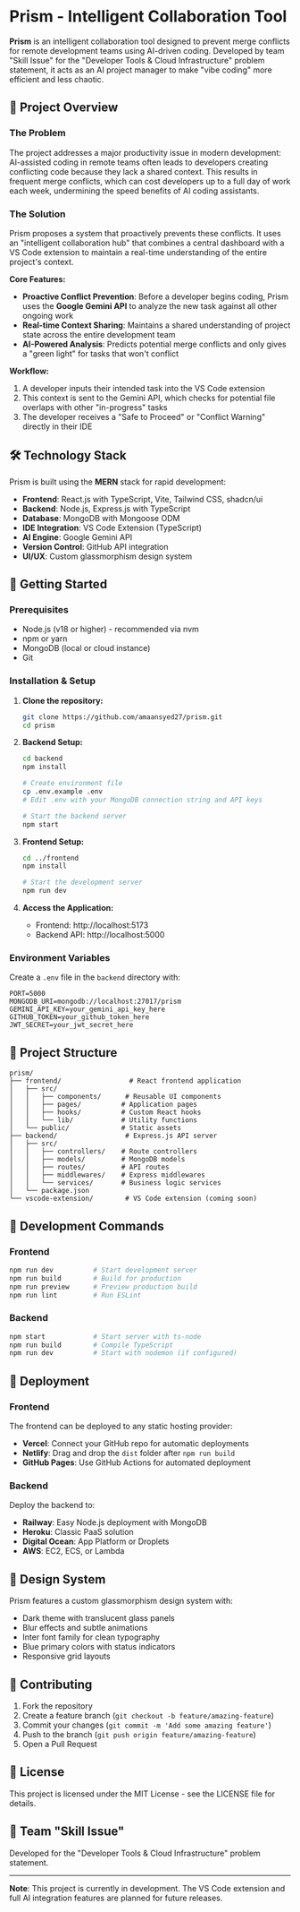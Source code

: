 # Prism - Intelligent Collaboration Tool

**Prism** is an intelligent collaboration tool designed to prevent merge conflicts for remote development teams using AI-driven coding. Developed by team "Skill Issue" for the "Developer Tools & Cloud Infrastructure" problem statement, it acts as an AI project manager to make "vibe coding" more efficient and less chaotic.

## 🎯 Project Overview

### The Problem

The project addresses a major productivity issue in modern development: AI-assisted coding in remote teams often leads to developers creating conflicting code because they lack a shared context. This results in frequent merge conflicts, which can cost developers up to a full day of work each week, undermining the speed benefits of AI coding assistants.

### The Solution

Prism proposes a system that proactively prevents these conflicts. It uses an "intelligent collaboration hub" that combines a central dashboard with a VS Code extension to maintain a real-time understanding of the entire project's context.

**Core Features:**
- **Proactive Conflict Prevention**: Before a developer begins coding, Prism uses the **Google Gemini API** to analyze the new task against all other ongoing work
- **Real-time Context Sharing**: Maintains a shared understanding of project state across the entire development team
- **AI-Powered Analysis**: Predicts potential merge conflicts and only gives a "green light" for tasks that won't conflict

**Workflow:**
1. A developer inputs their intended task into the VS Code extension
2. This context is sent to the Gemini API, which checks for potential file overlaps with other "in-progress" tasks
3. The developer receives a "Safe to Proceed" or "Conflict Warning" directly in their IDE

## 🛠️ Technology Stack

Prism is built using the **MERN** stack for rapid development:

- **Frontend**: React.js with TypeScript, Vite, Tailwind CSS, shadcn/ui
- **Backend**: Node.js, Express.js with TypeScript
- **Database**: MongoDB with Mongoose ODM
- **IDE Integration**: VS Code Extension (TypeScript)
- **AI Engine**: Google Gemini API
- **Version Control**: GitHub API integration
- **UI/UX**: Custom glassmorphism design system

## 🚀 Getting Started

### Prerequisites

- Node.js (v18 or higher) - recommended via nvm
- npm or yarn
- MongoDB (local or cloud instance)
- Git

### Installation & Setup

1. **Clone the repository:**
   ```bash
   git clone https://github.com/amaansyed27/prism.git
   cd prism
   ```

2. **Backend Setup:**
   ```bash
   cd backend
   npm install
   
   # Create environment file
   cp .env.example .env
   # Edit .env with your MongoDB connection string and API keys
   
   # Start the backend server
   npm start
   ```

3. **Frontend Setup:**
   ```bash
   cd ../frontend
   npm install
   
   # Start the development server
   npm run dev
   ```

4. **Access the Application:**
   - Frontend: http://localhost:5173
   - Backend API: http://localhost:5000

### Environment Variables

Create a `.env` file in the `backend` directory with:

```env
PORT=5000
MONGODB_URI=mongodb://localhost:27017/prism
GEMINI_API_KEY=your_gemini_api_key_here
GITHUB_TOKEN=your_github_token_here
JWT_SECRET=your_jwt_secret_here
```

## 📁 Project Structure

```
prism/
├── frontend/                 # React frontend application
│   ├── src/
│   │   ├── components/      # Reusable UI components
│   │   ├── pages/          # Application pages
│   │   ├── hooks/          # Custom React hooks
│   │   └── lib/            # Utility functions
│   └── public/             # Static assets
├── backend/                 # Express.js API server
│   ├── src/
│   │   ├── controllers/    # Route controllers
│   │   ├── models/         # MongoDB models
│   │   ├── routes/         # API routes
│   │   ├── middlewares/    # Express middlewares
│   │   └── services/       # Business logic services
│   └── package.json
└── vscode-extension/        # VS Code extension (coming soon)
```

## 🔧 Development Commands

### Frontend
```bash
npm run dev          # Start development server
npm run build        # Build for production
npm run preview      # Preview production build
npm run lint         # Run ESLint
```

### Backend
```bash
npm start            # Start server with ts-node
npm run build        # Compile TypeScript
npm run dev          # Start with nodemon (if configured)
```

## 🚀 Deployment

### Frontend
The frontend can be deployed to any static hosting provider:
- **Vercel**: Connect your GitHub repo for automatic deployments
- **Netlify**: Drag and drop the `dist` folder after `npm run build`
- **GitHub Pages**: Use GitHub Actions for automated deployment

### Backend
Deploy the backend to:
- **Railway**: Easy Node.js deployment with MongoDB
- **Heroku**: Classic PaaS solution
- **Digital Ocean**: App Platform or Droplets
- **AWS**: EC2, ECS, or Lambda

## 🎨 Design System

Prism features a custom glassmorphism design system with:
- Dark theme with translucent glass panels
- Blur effects and subtle animations
- Inter font family for clean typography
- Blue primary colors with status indicators
- Responsive grid layouts

## 🤝 Contributing

1. Fork the repository
2. Create a feature branch (`git checkout -b feature/amazing-feature`)
3. Commit your changes (`git commit -m 'Add some amazing feature'`)
4. Push to the branch (`git push origin feature/amazing-feature`)
5. Open a Pull Request

## 📄 License

This project is licensed under the MIT License - see the LICENSE file for details.

## 👥 Team "Skill Issue"

Developed for the "Developer Tools & Cloud Infrastructure" problem statement.

---

**Note**: This project is currently in development. The VS Code extension and full AI integration features are planned for future releases.
